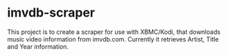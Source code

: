 imvdb-scraper
=============
This project is to create a scraper for use with XBMC/Kodi, that downloads music video information from imvdb.com. Currently it retrieves Artist, Title and Year information.
